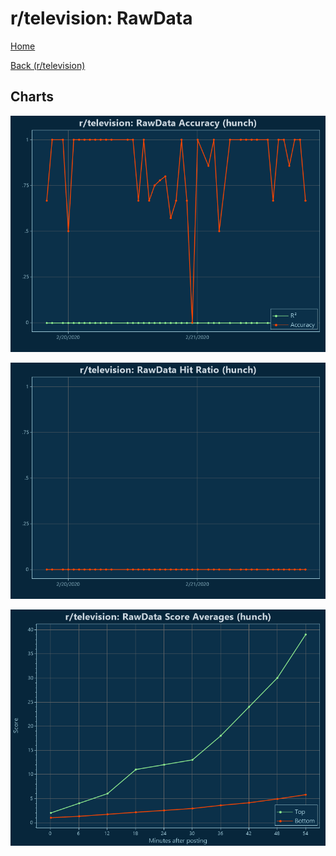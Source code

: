 # r/television: RawData

[Home](../../index.md)

[Back (r/television)](../hunch_television.md)

## Charts

![r/television R² (hunch)](../../images/models/hunch_television_RawData_Accuracy.png "r/television R² (hunch)")

![r/television Hit Ratio (hunch)](../../images/models/hunch_television_RawData_HitRatio.png "r/television Hit Ratio (hunch)")

![r/television Score Averages (hunch)](../../images/models/hunch_television_RawData_Scores.png "r/television Score Averages (hunch)")

